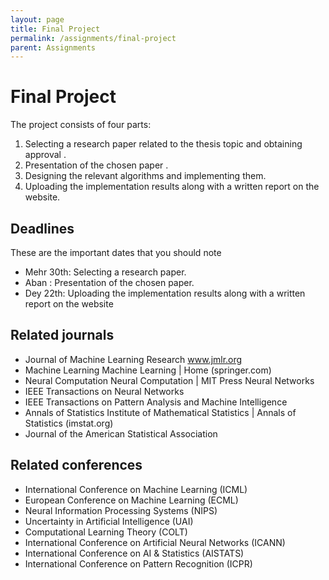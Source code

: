 ```yaml
---
layout: page
title: Final Project
permalink: /assignments/final-project
parent: Assignments
---
```


# Final Project
The project consists of four parts:

1. Selecting a research paper related to the thesis topic and obtaining approval .
2. Presentation of the chosen paper .
3. Designing the relevant algorithms and implementing them.
4. Uploading the implementation results along with a written report on the website.


## Deadlines

These are the important dates that you should note
- Mehr 30th: Selecting a research paper.
- Aban : Presentation of the chosen paper.
- Dey 22th: Uploading the implementation results along with a written report on the website

## Related journals

- Journal of Machine Learning Research www.jmlr.org
- Machine Learning Machine Learning | Home (springer.com)
- Neural Computation Neural Computation | MIT Press Neural Networks
- IEEE Transactions on Neural Networks
- IEEE Transactions on Pattern Analysis and Machine Intelligence
- Annals of Statistics Institute of Mathematical Statistics | Annals of Statistics (imstat.org)
- Journal of the American Statistical Association

## Related conferences

- International Conference on Machine Learning (ICML)
- European Conference on Machine Learning (ECML)
- Neural Information Processing Systems (NIPS)
- Uncertainty in Artificial Intelligence (UAI)
- Computational Learning Theory (COLT)
- International Conference on Artificial Neural Networks (ICANN)
- International Conference on AI & Statistics (AISTATS)
- International Conference on Pattern Recognition (ICPR)

